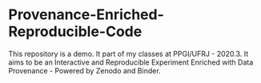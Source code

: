 # Provenance-Enriched-Reproducible-Code
This repository is a demo. It part of my classes at PPGI/UFRJ - 2020.3. It aims to be an Interactive and Reproducible Experiment Enriched with  Data Provenance  - Powered by Zenodo and Binder.
